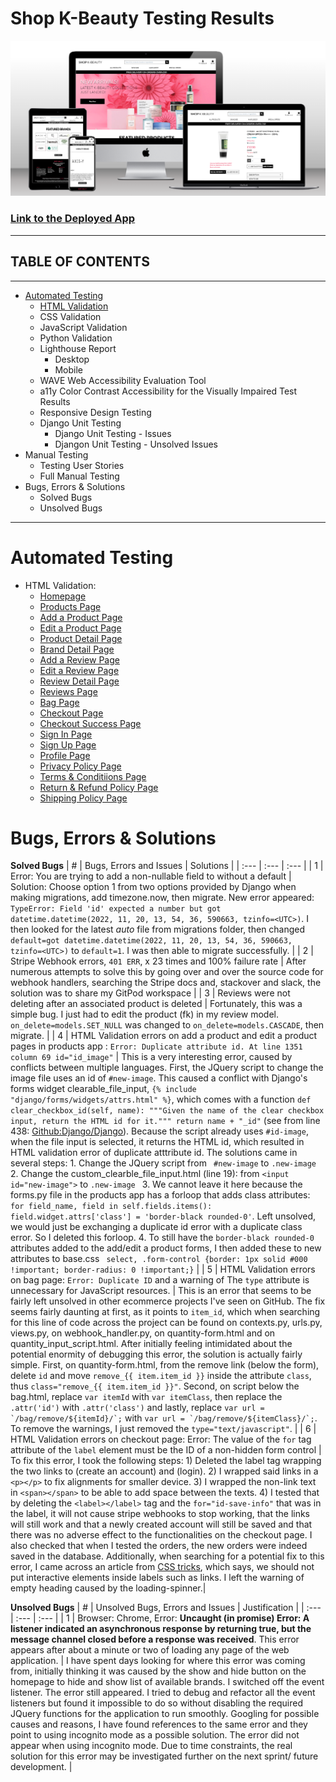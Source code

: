 # **Shop K-Beauty Testing Results**

![amiresponsive mock-ups of SHOP K-BEAUTY](./documentation/responsiveness/mock-up-generator.png)
### [Link to the Deployed App](https://shop-k-beauty-django-joy-zadan.herokuapp.com/)
---
## TABLE OF CONTENTS
---
* [Automated Testing](#automated-testing)
    * [HTML Validation](#html-validation)
    * CSS Validation
    * JavaScript Validation
    * Python Validation
    * Lighthouse Report
        * Desktop
        * Mobile
    * WAVE Web Accessibility Evaluation Tool
    * a11y Color Contrast Accessibility for the Visually Impaired Test Results
    * Responsive Design Testing
    * Django Unit Testing
        * Django Unit Testing - Issues
        * Djangon Unit Testing - Unsolved Issues
* Manual Testing
    * Testing User Stories
    * Full Manual Testing
* Bugs, Errors & Solutions
    * Solved Bugs
    * Unsolved Bugs
---

# Automated Testing
* HTML Validation:
    * [Homepage](./documentation/html-validation/homepage-html-validation.png)
    * [Products Page](./documentation/html-validation/products-page-html-validation.png)
    * [Add a Product Page](./documentation/html-validation/add-product-html-validation-no-error.png)
    * [Edit a Product Page](./documentation/html-validation/edit-product-html-validation-no-error.png)
    * [Product Detail Page](./documentation/html-validation/product-detail-page-html-validation.png)
    * [Brand Detail Page](./documentation/html-validation/brand-detail-page-html-validation.png)
    * [Add a Review Page](./documentation/html-validation/add-a-review-page-html-validation.png)
    * [Edit a Review Page](./documentation/html-validation/edit-a-review-page-html-validation.png)
    * [Review Detail Page](./documentation/html-validation/review-detail-page-html-validation.png)
    * [Reviews Page](./documentation/html-validation/reviews-page-html-validation.png)
    * [Bag Page](./documentation/html-validation/bag-page-html-validation.png)
    * [Checkout Page](./documentation/html-validation/checkout-page-html-validation.png)
    * [Checkout Success Page](./documentation/html-validation/checkout-success-page-html-validation.png)
    * [Sign In Page](./documentation/html-validation/sign-in-html-validation.png)
    * [Sign Up Page](./documentation/html-validation/sign-up-html-validation.png)
    * [Profile Page](./documentation/html-validation/profile-page-html-validation.png)
    * [Privacy Policy Page](./documentation/html-validation/privacy-policy-page-html-validation.png)
    * [Terms & Conditiions Page](./documentation/html-validation/terms-and-conditions-page-html-validation.png)
    * [Return & Refund Policy Page](./documentation/html-validation/return-refund-policy-page-html-validation.png)
    * [Shipping Policy Page](./documentation/html-validation/shipping-policy-page-html-validation.png)

# Bugs, Errors & Solutions
**Solved Bugs**
| # | Bugs, Errors and Issues | Solutions |
| :--- | :--- | :--- |
| 1 | Error: You are trying to add a non-nullable field to without a default  | Solution: Choose option 1 from two options provided by Django when making migrations, add timezone.now, then migrate. New error appeared: ```TypeError: Field 'id' expected a number but got datetime.datetime(2022, 11, 20, 13, 54, 36, 590663, tzinfo=<UTC>)```. I then looked for the latest _auto_ file from migrations folder, then changed ```default=got datetime.datetime(2022, 11, 20, 13, 54, 36, 590663, tzinfo=<UTC>)``` to ```default=1```. I was then able to migrate successfully. |
| 2 | Stripe Webhook errors, ```401 ERR```, x 23 times and 100% failure rate  |  After numerous attempts to solve this by going over and over the source code for webhook handlers, searching the Stripe docs and, stackover and slack, the solution was to share my GitPod workspace |
| 3 | Reviews were not deleting after an associated product is deleted  |  Fortunately, this was a simple bug. I just had to edit the product (fk) in my review model. ``` on_delete=models.SET_NULL``` was changed to ``` on_delete=models.CASCADE ```, then migrate. |
| 4 | HTML Validation errors on add a product and edit a product pages in products app : ```Error: Duplicate attribute id. At line 1351 column 69 id="id_image"``` | This is a very interesting error, caused by conflicts between multiple languages. First, the JQuery script to change the image file uses an id of ```#new-image```. This caused a conflict with Django's forms widget clearable_file_input, ````{% include "django/forms/widgets/attrs.html" %}````, which comes with a function ```def clear_checkbox_id(self, name): """Given the name of the clear checkbox input, return the HTML id for it.""" return name + "_id"``` (see from line 438: [Github:Django/Django](https://github.com/django/django/blob/main/django/forms/widgets.py)). Because the script already uses ```#id-image```, when the file input is selected, it returns the HTML id, which resulted in HTML validation error of duplicate atttribute id. The solutions came in several steps: 1. Change the JQuery script from ``` #new-image``` to ```.new-image``` 2. Change the custom_clearble_file_input.html (line 19): from ```<input id="new-image">``` to ```.new-image ``` 3. We cannot leave it here because the forms.py file in the products app has a forloop that adds class attributes: ```for field_name, field in self.fields.items(): field.widget.attrs['class'] = 'border-black rounded-0'```. Left unsolved, we would just be exchanging a duplicate id error with a duplicate class error. So I deleted this forloop. 4. To still have the ```border-black rounded-0``` attributes added to the add/edit a product forms, I then added these to new attributes to base.css ``` select, .form-control {border: 1px solid #000 !important; border-radius: 0 !important;}``` |
| 5 | HTML Validation errors on bag page: ``` Error: Duplicate ID ``` and a warning of The ``` type ``` attribute is unnecessary for JavaScript resources. | This is an error that seems to be fairly left unsolved in other ecommerce projects I've seen on GitHub. The fix seems fairly daunting at first, as it points to ``` item_id ```,  which when searching for this line of code across the project can be found on contexts.py, urls.py, views.py, on webhook_handler.py, on quantity-form.html and on quantity_input_script.html. After initially feeling intimidated about the potential enormity of debugging this error, the solution is actually fairly simple. First, on quantity-form.html, from the remove link (below the form), delete ``` id ``` and move ``` remove_{{ item.item_id }} ``` inside the attribute ``` class ```, thus ``` class="remove_{{ item.item_id }}" ```. Second, on script below the bag.html, replace ``` var itemId ``` with ``` var itemClass ```, then replace the ``` .attr('id') ``` with ``` .attr('class') ``` and lastly, replace ``` var url = `/bag/remove/${itemId}/`; ``` with ``` var url = `/bag/remove/${itemClass}/`; ```. To remove the warnings, I just removed the ``` type="text/javascript" ```. |
| 6 | HTML Validation errors on checkout page: Error: The value of the ```for``` tag attribute of the ```label``` element must be the ID of a non-hidden form control | To fix this error, I took the following steps: 1) Deleted the label tag wrapping the two links to (create an account) and (login). 2) I wrapped said links in a ```<p></p>``` to fix alignments for smaller device. 3) I wrapped the non-link text in ```<span></span>``` to be able to add space between the texts. 4) I tested that by deleting the ``` <label></label> ``` tag and the ```for="id-save-info"``` that was in the label, it will not cause stripe webhooks to stop working, that the links will still work and that a newly created account will still be saved and that there was no adverse effect to the functionalities on the checkout page. I also checked that when I tested the orders, the new orders were indeed saved in the database. Additionally, when searching for a potential fix to this error, I came across an article from [CSS tricks](https://css-tricks.com/html-inputs-and-labels-a-love-story/), which says, we should not put interactive elements inside labels such as links. I left the warning of empty heading caused by the loading-spinner.|

**Unsolved Bugs**
| # | Unsolved Bugs, Errors and Issues | Justification |
| :--- | :--- | :--- |
| 1 | Browser: Chrome, Error: **Uncaught (in promise) Error: A listener indicated an asynchronous response by returning true, but the message channel closed before a response was received**. This error appears after about a minute or two of loading any page of the web application. | I have spent days looking for where this error was coming from, initially thinking it was caused by the show and hide button on the homepage to hide and show list of available brands. I switched off the event listener. The error still appeared. I tried to debug and refactor all the event listeners but found it impossible to do so without disabling the required JQuery functions for the application to run smoothly. Googling for possible causes and reasons, I have found references to the same error and they point to using incognito mode as a possible solution. The error did not appear when using incognito mode. Due to time constraints, the real solution for this error may be investigated further on the next sprint/ future development. |

